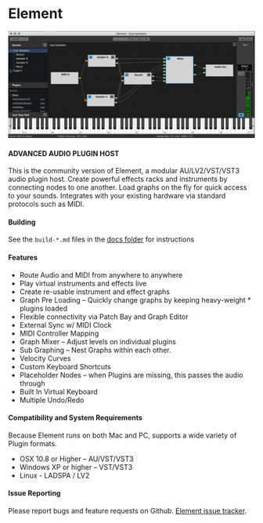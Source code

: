 # Element

![Element Screenshot](docs/img/Element-Virtual-Keyboard-1080x468.png)

#### ADVANCED AUDIO PLUGIN HOST
This is the community version of Element, a modular AU/LV2/VST/VST3 audio plugin host. Create powerful effects racks and instruments by connecting nodes to one another.  Load graphs on the fly for quick access to your sounds.  Integrates with your existing hardware via standard protocols such as MIDI.

#### Building
See the `build-*.md` files in the [docs folder](./docs) for instructions

#### Features
* Route Audio and MIDI from anywhere to anywhere
* Play virtual instruments and effects live
* Create re-usable instrument and effect graphs
* Graph Pre Loading – Quickly change graphs by keeping heavy-weight * plugins loaded
* Flexible connectivity via Patch Bay and Graph Editor
* External Sync w/ MIDI Clock
* MIDI Controller Mapping
* Graph Mixer – Adjust levels on individual plugins
* Sub Graphing – Nest Graphs within each other.
* Velocity Curves
* Custom Keyboard Shortcuts
* Placeholder Nodes – when Plugins are missing, this passes the audio through
* Built In Virtual Keyboard
* Multiple Undo/Redo

#### Compatibility and System Requirements
Because Element runs on both Mac and PC, supports a wide variety of Plugin formats.

* OSX 10.8 or Higher – AU/VST/VST3
* Windows XP or higher – VST/VST3
* Linux - LADSPA / LV2

#### Issue Reporting
Please report bugs and feature requests on Github. [Element issue tracker](https://github.com/kushview/element/issues).
